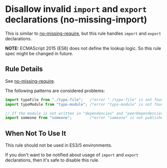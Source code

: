 # Disallow invalid `import` and `export` declarations (no-missing-import)

This is similar to [no-missing-require](no-missing-require.md), but this rule handles `import` and `export` declarations.

**NOTE:** ECMAScript 2015 (ES6) does not define the lookup logic. So this rule spec might be changed in future.

## Rule Details

See [no-missing-require](no-missing-require.md#rule-details).

The following patterns are considered problems:

```js
import typoFile from "./typo-file";   /*error "./typo-file" is not found.*/
import typoModule from "typo-module"; /*error "typo-module" is not found.*/

// If the module is not written in "dependencies" and "peerDependencies"....
import someone from "someone";        /*error "someone" is not published.*/
```

## When Not To Use It

This rule should not be used in ES3/5 environments.

If you don't want to be notified about usage of `import` and `export` declarations, then it's safe to disable this rule.
